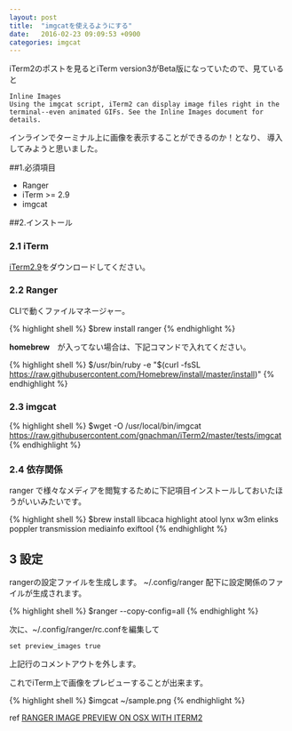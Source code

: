 ```yaml
---
layout: post
title:  "imgcatを使えるようにする"
date:   2016-02-23 09:09:53 +0900
categories: imgcat
---
```


iTerm2のポストを見るとiTerm version3がBeta版になっていたので、見ていると


```
Inline Images
Using the imgcat script, iTerm2 can display image files right in the terminal--even animated GIFs. See the Inline Images document for details.
```

インラインでターミナル上に画像を表示することができるのか！となり、
導入してみようと思いました。

##1.必須項目
* Ranger
* iTerm >= 2.9
* imgcat

##2.インストール

### 2.1 iTerm
[iTerm2.9](:https://www.iterm2.com/version3.html)をダウンロードしてください。

### 2.2 Ranger

CLIで動くファイルマネージャー。

{% highlight shell %}
$brew install ranger
{% endhighlight %}

**homebrew**　が入ってない場合は、下記コマンドで入れてください。

{% highlight shell %}
$/usr/bin/ruby -e "$(curl -fsSL https://raw.githubusercontent.com/Homebrew/install/master/install)"
{% endhighlight %}

### 2.3 imgcat

{% highlight shell %}
$wget -O /usr/local/bin/imgcat https://raw.githubusercontent.com/gnachman/iTerm2/master/tests/imgcat
{% endhighlight %}

### 2.4 依存関係
ranger で様々なメディアを閲覧するために下記項目インストールしておいたほうがいいみたいです。

{% highlight shell %}
$brew install libcaca highlight atool lynx w3m elinks poppler transmission mediainfo exiftool
{% endhighlight %}

## 3 設定

rangerの設定ファイルを生成します。
~/.config/ranger 配下に設定関係のファイルが生成されます。

{% highlight shell %}
$ranger --copy-config=all
{% endhighlight %}

次に、~/.config/ranger/rc.confを編集して

```
set preview_images true
```
上記行のコメントアウトを外します。

これでiTerm上で画像をプレビューすることが出来ます。

{% highlight shell %}
$imgcat ~/sample.png
{% endhighlight %}


ref
[RANGER IMAGE PREVIEW ON OSX WITH ITERM2](:http://www.everythingcli.org/ranger-image-preview-on-osx-with-iterm2/)



